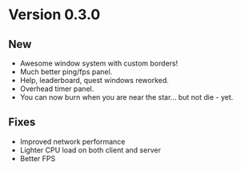 # Version 0.3.0
## New
* Awesome window system with custom borders!
* Much better ping/fps panel.
* Help, leaderboard, quest windows reworked.
* Overhead timer panel.
* You can now burn when you are near the star... but not die - yet.

## Fixes
* Improved network performance
* Lighter CPU load on both client and server
* Better FPS

